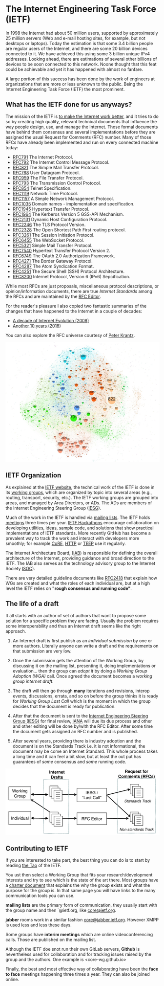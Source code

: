 # The Internet Engineering Task Force (IETF)

In 1998 the Internet had about 50 million users, supported by approximately 25 million servers (Web and e-mail hosting sites, for example, but not desktops or laptops). Today the estimation is that some 3.4 billion people are regular users of the Internet, and there are some 20 billion devices connected to it. We have achieved this using some 3 billion unique IPv4 addresses. Looking ahead, there are estimations of several other billions of devices to be soon connected to this network. Noone thought that this feat could be achievable and yet it has happened with almost no fanfare.

A large portion of this success has been done by the work of engineers at organizations that are more or less unknown to the public. Being the Internet Engineering Task Force (IETF) the most prominent.

## What has the IETF done for us anyways?

The mission of the IETF is [to make the Internet work better](https://tools.ietf.org/html/rfc3935), and it tries to do so by creating high quality, relevant technical documents that influence the way people design, use, and manage the Internet. Those formal documents have behind them consensus and several implementations before they are assigned the usual Request for Comments (RFC) number.  Many of those RFCs have already been implemented and run on every connected machine today:

- [RFC791](https://tools.ietf.org/html/rfc791) The Internet Protocol.
- [RFC792](https://tools.ietf.org/html/rfc792) The Internet Control Message Protocol.
- [RFC821](https://tools.ietf.org/html/rfc821) The Simple Mail Transfer Protocol.
- [RFC768](https://tools.ietf.org/html/rfc768) User Datagram Protocol.
- [RFC959](https://tools.ietf.org/html/rfc959) The File Transfer Protocol.
- [RFC793](https://tools.ietf.org/html/rfc793) The Transmission Control Protocol.
- [RFC854](https://tools.ietf.org/html/rfc854) Telnet Specification.
- [RFC1119](https://tools.ietf.org/html/rfc1119) Network Time Protocol.
- [RFC1157](https://tools.ietf.org/html/rfc1157) A Simple Network Management Protocol.
- [RFC1035](https://tools.ietf.org/html/rfc1035) Domain names - implementation and specification.
- [RFC1945](https://tools.ietf.org/html/rfc1945) Hypertext Transfer Protocol.
- [RFC1964](https://tools.ietf.org/html/rfc1964) The Kerberos Version 5 GSS-API Mechanism.
- [RFC2131](https://tools.ietf.org/html/rfc2131) Dynamic Host Configuration Protocol.
- [RFC2246](https://tools.ietf.org/html/rfc2246) The TLS Protocol Version.
- [RFC2328](https://tools.ietf.org/html/rfc2328) The Open Shortest Path First routing protocol.
- [RFC3261](https://tools.ietf.org/html/rfc3261) The Session Initiation Protocol.
- [RFC6455](https://tools.ietf.org/html/rfc6455) The WebSocket Protocol.
- [RFC5321](https://tools.ietf.org/html/rfc5321) Simple Mail Transfer Protocol.
- [RFC7540](https://tools.ietf.org/html/rfc7540) Hypertext Transfer Protocol Version 2.
- [RFC6749](https://tools.ietf.org/html/rfc6749) The OAuth 2.0 Authorization Framework.
- [RFC4271](https://tools.ietf.org/html/rfc4271) The Border Gateway Protocol.
- [RFC4287](https://tools.ietf.org/html/rfc4287) The Atom Syndication Format.
- [RFC4251](https://tools.ietf.org/html/rfc4251) The Secure Shell (SSH) Protocol Architecture.
- [RFC8200](https://tools.ietf.org/html/rfc8200) Internet Protocol, Version 6 (IPv6) Sepcification.

While most RFCs are just proposals, miscellaneous protocol descriptions, or opinion/information documents, there are true *Internet Standards* among the RFCs and are maintained by the [RFC Editor](http://www.rfc-editor.org/standards).

For the reader's pleasure I also copied two fantastic summaries of the changes that have happened to the Internet in a couple of decades:

- [A decade of Internet Evolution (2008)](./10years.md)
- [Another 10 years (2018)](./another10years.md)

You can also explore the RFC universe courtesy of [Peter Krantz](https://www.peterkrantz.com/v11n/rfc/).

![RFC weighted by reference map](./img/rfc-map.jpg)

## IETF Organization

As explained at the [IETF website](https://www.ietf.org/about/who/), the technical work of the IETF is done in its [working groups](https://www.ietf.org/how/wgs/), which are organized by topic into several areas (e.g., routing, transport, security, etc.). The IETF working groups are grouped into areas, and managed by Area Directors, or ADs. The ADs are members of the Internet Engineering Steering Group ([IESG](https://www.ietf.org/glossary.html#IESG)).

Much of the work in the IETF is handled via [mailing lists](https://www.ietf.org/list/). The IETF holds [meetings](https://www.ietf.org/how/meetings/) three times per year. [IETF Hackathons](https://www.ietf.org/how/runningcode/hackathons/) encourage collaboration on developing utilities, ideas, sample code, and solutions that show practical implementations of IETF standards. More recently GitHub has become a prevalent way to track the work and interact with developers more smoothly; for example [CoRE](https://github.com/core-wg), [HTTP](https://github.com/httpwg) or [TEEP](https://github.com/ietf-teep) use it regularly.

The Internet Architecture Board, ([IAB](https://www.ietf.org/glossary.html#IAB)) is responsible for defining the overall architecture of the Internet, providing guidance and broad direction to the IETF. The IAB also serves as the technology advisory group to the Internet Society [ISOC](https://www.ietf.org/glossary.html#ISOC)).

There are very detailed guideline documents like [RFC2418](https://tools.ietf.org/html/rfc2418) that explain how WGs are created and what the roles of each individual are, but at a high level the IETF relies on **"rough consensus and running code"**.

## The life of a draft

It all starts with an author of set of authors that want to propose some solution for a specific problem they are facing. Usually the problem requires some interoperability and thus an Internet draft seems like the right approach.

1. An Internet draft is first publish as an *individual submission* by one or more authors. Literally anyone can write a draft and the requirements on that submission are very low. 

2. Once the submission gets the attention of the Working Group, by discussing it on the mailing list, presenting it, doing implementations or evaluation... then the group can *adopt it* by doing a *Working Group Adoption (WGA)* call. Once agreed the document becomes a *working group internet draft*.

3. The draft will then go through **many** iterations and revisions, interop events, discussions, errata, and so on before the group thinks it is ready for *Working Group Last Call* which is the moment in which the group decides that the document is ready for publication.

4. After that the document is sent to the [Internet Engineering Steering Group (IESG)](https://www.ietf.org/about/groups/iesg/) for final review, [IANA](https://www.iana.org/) will due its due process and other and other editing will be done by/with the RFC Editor. After some time the document gets assigned an RFC number and is published. 

5. After several years, providing there is industry adoption and the document is on the Standards Track i.e. it is not informational, the document may be come an Internet Standard. This whole process takes a long time and it can feel a bit slow, but at least the out put has guarantees of *some* consensus and *some* running code.

![IETF Publication Process](./img/ietf-process.png)

## Contributing to IETF

If you are interested to take part, the best thing you can do is to start by reading [the Tao](https://www.ietf.org/about/participate/tao/) of the IETF.

You ust then select a Working Group that fits your research/development interests and try to see which is the state of the art there. Most groups have a [charter document](https://datatracker.ietf.org/wg/core/charter/) that explains the why the group exists and what the purpose for the group is. In that same page you will have links to the many communication tools you can use. 

**mailing lists** are the primary form of communication, they usually start with the group name and then `@ietf.org, like <core@ietf.org>.

**jabber** rooms work in a similar fashion <core@jabber.ietf.org>. However XMPP is used less and less these days.

Some groups have **interim meetings** which are online videoconferencing calls. Those are published on the mailing list.

Although the IETF doe snot run their own GitLab servers, **Github** is nevertheless used for collaboration and for tracking issues raised by the group and the authors. One example is <core-wg.github.io>

Finally, the best and most effective way of collaborating have been the **face to face** meetings happening three times a year. They can also be joined online.